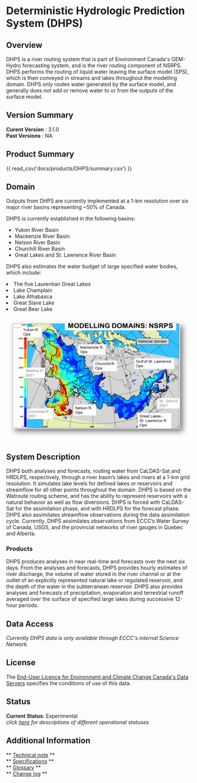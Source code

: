 # **Deterministic Hydrologic Prediction System (DHPS)**

## **Overview**

<p>

DHPS is a river routing system that is part of Environment Canada's GEM-Hydro forecasting system,
and is the river routing component of NSRPS. DHPS performs the routing of liquid water leaving the surface
model (SPS), which is then conveyed in streams and lakes throughout the modelling domain. DHPS only routes water generated by the surface model, and generally
does not add or remove water to or from the outputs of the surface model. 

</p> 

## **Version Summary**

**Curent Version** : 3.1.0
<br>
**Past Versions** : NA

## **Product Summary**

{{ read_csv('docs/products/DHPS/summary.csv') }}

## **Domain** 

<p> 
Outputs from DHPS are currently implemented at a 1-km resolution over six major river basins representing ~50% of Canada.

DHPS is currently established in the following basins: 
<ul>
<li> Yukon River Basin </li>
<li> Mackenzie River Basin </li>
<li> Nelson River Basin  </li>
<li> Churchill River Basin </li>
<li> Great Lakes and St. Lawrence River Basin </li>
</ul> 
</p>

DHPS also estimates the water budget of large specified water bodies, which include:
<li> The five Laurentian Great Lakes </li>
<li> Lake Champlain </li>
<li> Lake Athabasca  </li>
<li> Great Slave Lake </li>
<li> Great Bear Lake </li>

![alt text](../NSRPS/NSRPS_domain.png "Title")

## **System Description**

<p>

DHPS both analyses and forecasts, routing water from CaLDAS-Sat and HRDLPS, respectively, through a river basin’s lakes and 
rivers at a 1-km grid resolution. It simulates lake levels for defined lakes or reservoirs and streamflow for all other points 
throughout the domain. DHPS is based on the Watroute routing scheme, and has the ability to represent reservoirs with a natural behavior as well as flow diversions.
DHPS is forced with CaLDAS-Sat for the assimilation phase, and with HRDLPS for the forecast phase. 
DHPS also assimilates streamflow observations during the data assimilation cycle. Currently, DHPS  assimilates 
observations from ECCC’s Water Survey of Canada, USGS, and the provincial networks of river gauges in Quebec and Alberta.
<br>
</p>

### **Products**
<p>
DHPS produces analyses in near real-time and forecasts over the next six days. From the 
analyses and forecasts, DHPS provides hourly estimates of river discharge, the volume of water 
stored in the river channel or at the outlet of an explicitly represented natural lake or regulated 
reservoir, and the depth of the water in the subterranean reservoir. DHPS also 
provides analyses and forecasts of precipitation, evaporation and terrestrial runoff averaged 
over the surface of specified large lakes during successive 12-hour periods.
</p>

## **Data Access** 

*Currently DHPS data is only available through ECCC's internal Science Network.*

## **License**

The [End-User Licence for Environment and Climate Change Canada's Data Servers](../../license/license.md) specifies the conditions of use of this data.


## **Status**

**Current Status**: Experimental
<br>
*click [here](../Status_definitions/status.md) for descriptions of different operational statuses*
 

## **Additional Information**

** [Technical note](./Tech_note_dhps_v310_e_Final_20210915.pdf) **
<br>
** [Specifications](./) **
<br> 
** [Glossary](../../additional_information/glossary/glossary.md ) **
<br>
** [Change log](../Status_definitions/status.md) **


